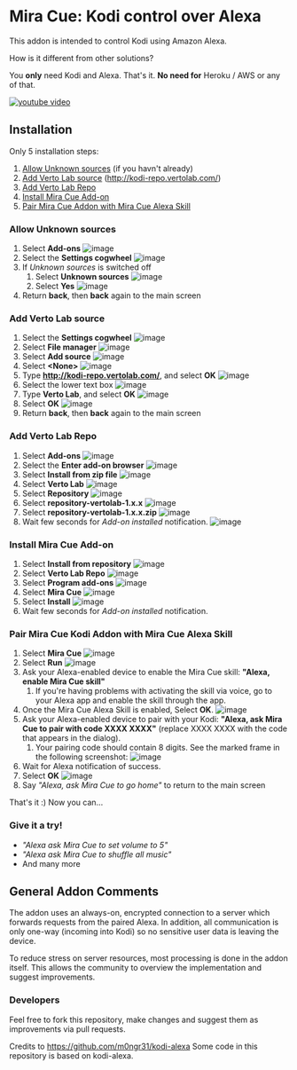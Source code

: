 # Mira Cue: Kodi control over Alexa

This addon is intended to control Kodi using Amazon Alexa.

How is it different from other solutions?

You **only** need Kodi and Alexa. That's it.
**No need for** Heroku / AWS or any of that.

[![youtube video](https://raw.githubusercontent.com/vertolab/miracle/master/resources/guide_screenshots/youtube.png)](https://www.youtube.com/watch?v=dkAZSHDixFk)

## Installation

Only 5 installation steps:

1. [Allow Unknown sources](#allow-unknown-sources) (if you havn't already)
2. [Add Verto Lab source](#add-verto-lab-source) (http://kodi-repo.vertolab.com/)
3. [Add Verto Lab Repo](#add-verto-lab-repo)
4. [Install Mira Cue Add-on](#install-mira-cue-add-on)
5. [Pair Mira Cue Addon with Mira Cue Alexa Skill](#pair-mira-cue-kodi-addon-with-mira-cue-alexa-skill)

### Allow Unknown sources

1. Select **Add-ons**
![image](https://raw.githubusercontent.com/vertolab/miracle/master/resources/guide_screenshots/1.png)
2. Select the **Settings cogwheel**
![image](https://raw.githubusercontent.com/vertolab/miracle/master/resources/guide_screenshots/2.png)
3. If *Unknown sources* is switched off
    1. Select **Unknown sources**
![image](https://raw.githubusercontent.com/vertolab/miracle/master/resources/guide_screenshots/3.png)
    2. Select **Yes**
![image](https://raw.githubusercontent.com/vertolab/miracle/master/resources/guide_screenshots/4.png)
4. Return **back**, then **back** again to the main screen

### Add Verto Lab source

1. Select the **Settings cogwheel**
![image](https://raw.githubusercontent.com/vertolab/miracle/master/resources/guide_screenshots/5.png)
2. Select **File manager**
![image](https://raw.githubusercontent.com/vertolab/miracle/master/resources/guide_screenshots/6.png)
3. Select **Add source**
![image](https://raw.githubusercontent.com/vertolab/miracle/master/resources/guide_screenshots/7.png)
4. Select **&lt;None>**
![image](https://raw.githubusercontent.com/vertolab/miracle/master/resources/guide_screenshots/8.png)
5. Type **http://kodi-repo.vertolab.com/**, and select **OK**
![image](https://raw.githubusercontent.com/vertolab/miracle/master/resources/guide_screenshots/9.png)
6. Select the lower text box
![image](https://raw.githubusercontent.com/vertolab/miracle/master/resources/guide_screenshots/10.png)
7. Type **Verto Lab**, and select **OK**
![image](https://raw.githubusercontent.com/vertolab/miracle/master/resources/guide_screenshots/12.png)
8. Select **OK**
![image](https://raw.githubusercontent.com/vertolab/miracle/master/resources/guide_screenshots/13.png)
9. Return **back**, then **back** again to the main screen

### Add Verto Lab Repo

1. Select **Add-ons**
![image](https://raw.githubusercontent.com/vertolab/miracle/master/resources/guide_screenshots/14.png)
2. Select the **Enter add-on browser**
![image](https://raw.githubusercontent.com/vertolab/miracle/master/resources/guide_screenshots/15.png)
3. Select **Install from zip file**
![image](https://raw.githubusercontent.com/vertolab/miracle/master/resources/guide_screenshots/16.png)
4. Select **Verto Lab**
![image](https://raw.githubusercontent.com/vertolab/miracle/master/resources/guide_screenshots/17.png)
5. Select **Repository**
![image](https://raw.githubusercontent.com/vertolab/miracle/master/resources/guide_screenshots/18.png)
6. Select **repository-vertolab-1.x.x**
![image](https://raw.githubusercontent.com/vertolab/miracle/master/resources/guide_screenshots/19.png)
7. Select **repository-vertolab-1.x.x.zip**
![image](https://raw.githubusercontent.com/vertolab/miracle/master/resources/guide_screenshots/20.png)
8. Wait few seconds for *Add-on installed* notification.
![image](https://raw.githubusercontent.com/vertolab/miracle/master/resources/guide_screenshots/21.png)

### Install Mira Cue Add-on

1. Select **Install from repository**
![image](https://raw.githubusercontent.com/vertolab/miracle/master/resources/guide_screenshots/22.png)
2. Select **Verto Lab Repo**
![image](https://raw.githubusercontent.com/vertolab/miracle/master/resources/guide_screenshots/23.png)
3. Select **Program add-ons**
![image](https://raw.githubusercontent.com/vertolab/miracle/master/resources/guide_screenshots/24.png)
4. Select **Mira Cue**
![image](https://raw.githubusercontent.com/vertolab/miracle/master/resources/guide_screenshots/25.png)
5. Select **Install**
![image](https://raw.githubusercontent.com/vertolab/miracle/master/resources/guide_screenshots/26.png)
6. Wait few seconds for *Add-on installed* notification.

### Pair Mira Cue Kodi Addon with Mira Cue Alexa Skill

1. Select **Mira Cue**
![image](https://raw.githubusercontent.com/vertolab/miracle/master/resources/guide_screenshots/28.png)
2. Select **Run**
![image](https://raw.githubusercontent.com/vertolab/miracle/master/resources/guide_screenshots/29.png)
3. Ask your Alexa-enabled device to enable the Mira Cue skill: **"Alexa, enable Mira Cue skill"**
    1. If you're having problems with activating the skill via voice, go to your Alexa app and enable the skill through the app.
4. Once the Mira Cue Alexa Skill is enabled, Select **OK**.
![image](https://raw.githubusercontent.com/vertolab/miracle/master/resources/guide_screenshots/30.png)
5. Ask your Alexa-enabled device to pair with your Kodi: **"Alexa, ask Mira Cue to pair with code XXXX XXXX"** (replace XXXX XXXX with the code that appears in the dialog).
    1. Your pairing code should contain 8 digits. See the marked frame in the following screenshot:
![image](https://raw.githubusercontent.com/vertolab/miracle/master/resources/guide_screenshots/31.png)
6. Wait for Alexa notification of success.
7. Select **OK**
![image](https://raw.githubusercontent.com/vertolab/miracle/master/resources/guide_screenshots/32.png)
8. Say *"Alexa, ask Mira Cue to go home"* to return to the main screen

That's it :) Now you can...

### Give it a try!

 - *"Alexa ask Mira Cue to set volume to 5"*
 - *"Alexa ask Mira Cue to shuffle all music"*
 - And many more

## General Addon Comments

The addon uses an always-on, encrypted connection to a server which forwards requests from the paired Alexa. In addition, all communication is only one-way (incoming into Kodi) so no sensitive user data is leaving the device. 

To reduce stress on server resources, most processing is done in the addon itself. This allows the community to overview the implementation and suggest improvements.

### Developers
Feel free to fork this repository, make changes and suggest them as improvements via pull requests.

Credits to https://github.com/m0ngr31/kodi-alexa
Some code in this repository is based on kodi-alexa.
